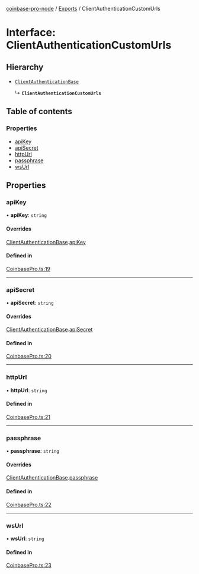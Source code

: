 [coinbase-pro-node](../README.md) / [Exports](../modules.md) / ClientAuthenticationCustomUrls

# Interface: ClientAuthenticationCustomUrls

## Hierarchy

- [`ClientAuthenticationBase`](ClientAuthenticationBase.md)

  ↳ **`ClientAuthenticationCustomUrls`**

## Table of contents

### Properties

- [apiKey](ClientAuthenticationCustomUrls.md#apikey)
- [apiSecret](ClientAuthenticationCustomUrls.md#apisecret)
- [httpUrl](ClientAuthenticationCustomUrls.md#httpurl)
- [passphrase](ClientAuthenticationCustomUrls.md#passphrase)
- [wsUrl](ClientAuthenticationCustomUrls.md#wsurl)

## Properties

### apiKey

• **apiKey**: `string`

#### Overrides

[ClientAuthenticationBase](ClientAuthenticationBase.md).[apiKey](ClientAuthenticationBase.md#apikey)

#### Defined in

[CoinbasePro.ts:19](https://github.com/bennycode/coinbase-pro-node/blob/9734468/src/CoinbasePro.ts#L19)

___

### apiSecret

• **apiSecret**: `string`

#### Overrides

[ClientAuthenticationBase](ClientAuthenticationBase.md).[apiSecret](ClientAuthenticationBase.md#apisecret)

#### Defined in

[CoinbasePro.ts:20](https://github.com/bennycode/coinbase-pro-node/blob/9734468/src/CoinbasePro.ts#L20)

___

### httpUrl

• **httpUrl**: `string`

#### Defined in

[CoinbasePro.ts:21](https://github.com/bennycode/coinbase-pro-node/blob/9734468/src/CoinbasePro.ts#L21)

___

### passphrase

• **passphrase**: `string`

#### Overrides

[ClientAuthenticationBase](ClientAuthenticationBase.md).[passphrase](ClientAuthenticationBase.md#passphrase)

#### Defined in

[CoinbasePro.ts:22](https://github.com/bennycode/coinbase-pro-node/blob/9734468/src/CoinbasePro.ts#L22)

___

### wsUrl

• **wsUrl**: `string`

#### Defined in

[CoinbasePro.ts:23](https://github.com/bennycode/coinbase-pro-node/blob/9734468/src/CoinbasePro.ts#L23)
